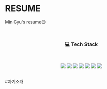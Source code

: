 # RESUME
Min Gyu's resume😉

<br><h3 align="center"><b>💻 Tech Stack</b></h3></br>

<p align="center">
<img src="https://img.shields.io/badge/python-3776AB?style=?style=flat&logo=Python&logoColor=white">
<img src="https://img.shields.io/badge/C++-00599C?style=flat&logo=C%2B%2B&logoColor=white">
<img src="https://img.shields.io/badge/Pytorch-4479A1?style=flat&logo=Pytorch&logoColor=white">
<img src="https://img.shields.io/badge/Pscad-02569B?style=flat&logo=pscad&logoColor=white"> 
<img src="https://img.shields.io/badge/linux-FCC624?style=flat&logo=linux&logoColor=black"> 
<img src="https://img.shields.io/badge/github-181717?style=flat&logo=github&logoColor=white">
<img src="https://img.shields.io/badge/git-F05032?style=flat&logo=git&logoColor=white"></p>
<h2></h2>

#자기소개
